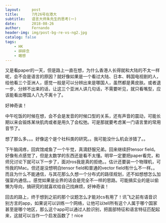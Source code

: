 ```yaml
---
layout:     post
title:      7月26号在港大
subtitle:   语言大师朱先生的思考(一)
date:       2018-08-26
author:     Fernando
header-img: img/post-bg-re-vs-ng2.jpg
catalog: false
tags:
    - HK
    - 碎碎念
    - 瞎想
---
```


又是看paper的一天，但是路上一直在想，为什么香港人长得就和大陆的不太一样呢，会不会是语言的原因？就好像如果是一个看过大陆、日本、韩国电视剧的人，给他看三个亚洲人，感觉一般是可以分辨出来是哪国人，虽然都是黄皮肤。或者退一步，分辨不出来的话，让这三个亚洲人讲几句话，不需要听见，就只看嘴型，应该能看出哪国人八九不离十了。

好神奇诶！

中午吃饭的时候在想，会不会是发音的时候口型的关系，还有声音的震动，可能长期以来会锻炼某块肌肉或者是用久了会松弛。可是那就要考虑某一门语言里的常用音节了。

想了那么多。。。好像这个是个社科类的研究。。我可能没什么机会涉猎了。。

下午脑阔疼，回宾馆咸鱼了一个午觉，真滴舒服兄弟。回来继续肝tensor field。好像有点感觉了，但是太数学的东西还是看不太懂。明早一定要把paper看完，和师兄讨论下就可以下一步了，面对ros我是真的拒绝。。估计还要装一个物理机，可怜我的Mac。但还是没想明白tensor field和普通的vector field有什么不一样。。而且为什么不能通信，与其花那么久想一个分布式的路径规划，还不如想想怎么加强室内通信。。感觉如果是业界的话会是完全不一样的思路。可能搞实业的是以偷懒为导向，搞研究的就喜欢给自己找麻烦，好神奇诶！

回去的路上，终于想到之前的那个议题怎么才能对cs有用了！讯飞之前有语音识别方言的app，如果说可以训练一个网络，让他可以tell所有这个人属于哪个国家甚至是哪个地区，那么这个app可以通过人脸识别，把面部特征和语言特征匹配起来，这就可以当作一个启发函数了！nice